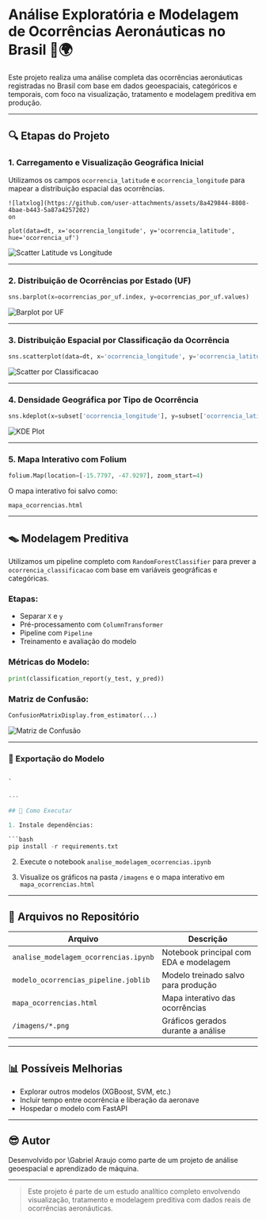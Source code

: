 # Análise Exploratória e Modelagem de Ocorrências Aeronáuticas no Brasil 🛫🌍

Este projeto realiza uma análise completa das ocorrências aeronáuticas registradas no Brasil com base em dados geoespaciais, categóricos e temporais, com foco na visualização, tratamento e modelagem preditiva em produção.

---

## 🔍 Etapas do Projeto

### 1. Carregamento e Visualização Geográfica Inicial

Utilizamos os campos `ocorrencia_latitude` e `ocorrencia_longitude` para mapear a distribuição espacial das ocorrências.

```pyth
![latxlog](https://github.com/user-attachments/assets/8a429844-8808-4bae-b443-5a87a4257202)
on

plot(data=dt, x='ocorrencia_longitude', y='ocorrencia_latitude', hue='ocorrencia_uf')
```

![Scatter Latitude vs Longitude](imagens/scatter_lat_lon.png)

---

### 2. Distribuição de Ocorrências por Estado (UF)

```python
sns.barplot(x=ocorrencias_por_uf.index, y=ocorrencias_por_uf.values)
```

![Barplot por UF](imagens/barplot_ocorrencias_uf.png)

---

### 3. Distribuição Espacial por Classificação da Ocorrência

```python
sns.scatterplot(data=dt, x='ocorrencia_longitude', y='ocorrencia_latitude', hue='ocorrencia_classificacao')
```

![Scatter por Classificacao](imagens/scatter_classificacao.png)

---

### 4. Densidade Geográfica por Tipo de Ocorrência

```python
sns.kdeplot(x=subset['ocorrencia_longitude'], y=subset['ocorrencia_latitude'], fill=True)
```

![KDE Plot](imagens/kde_classificacao.png)

---

### 5. Mapa Interativo com Folium

```python
folium.Map(location=[-15.7797, -47.9297], zoom_start=4)
```

O mapa interativo foi salvo como:

```
mapa_ocorrencias.html
```

---

## 🪤 Modelagem Preditiva

Utilizamos um pipeline completo com `RandomForestClassifier` para prever a `ocorrencia_classificacao` com base em variáveis geográficas e categóricas.

### Etapas:

* Separar `X` e `y`
* Pré-processamento com `ColumnTransformer`
* Pipeline com `Pipeline`
* Treinamento e avaliação do modelo

### Métricas do Modelo:

```python
print(classification_report(y_test, y_pred))
```

### Matriz de Confusão:

```python
ConfusionMatrixDisplay.from_estimator(...)
```

![Matriz de Confusão](imagens/matriz_confusao.png)

---

### 🔢 Exportação do Modelo

```python

`

---

## 🚀 Como Executar

1. Instale dependências:

```bash
pip install -r requirements.txt
```

2. Execute o notebook `analise_modelagem_ocorrencias.ipynb`

3. Visualize os gráficos na pasta `/imagens` e o mapa interativo em `mapa_ocorrencias.html`

---

## 📄 Arquivos no Repositório

| Arquivo                               | Descrição                              |
| ------------------------------------- | -------------------------------------- |
| `analise_modelagem_ocorrencias.ipynb` | Notebook principal com EDA e modelagem |
| `modelo_ocorrencias_pipeline.joblib`  | Modelo treinado salvo para produção    |
| `mapa_ocorrencias.html`               | Mapa interativo das ocorrências        |
| `/imagens/*.png`                      | Gráficos gerados durante a análise     |

---

## 📊 Possíveis Melhorias

* Explorar outros modelos (XGBoost, SVM, etc.)
* Incluir tempo entre ocorrência e liberação da aeronave
* Hospedar o modelo com FastAPI

---

## 😎 Autor

Desenvolvido por \Gabriel Araujo como parte de um projeto de análise geoespacial e aprendizado de máquina.

---

> Este projeto é parte de um estudo analítico completo envolvendo visualização, tratamento e modelagem preditiva com dados reais de ocorrências aeronáuticas.
